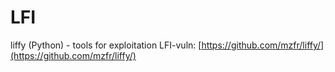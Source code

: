 # LFI

liffy (Python) - tools for exploitation LFI-vuln: [https://github.com/mzfr/liffy/](https://github.com/mzfr/liffy/)
